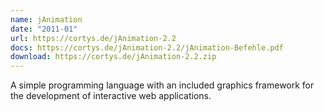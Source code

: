 ```yaml
---
name: jAnimation
date: "2011-01"
url: https://cortys.de/jAnimation-2.2
docs: https://cortys.de/jAnimation-2.2/jAnimation-Befehle.pdf
download: https://cortys.de/jAnimation-2.2.zip
---
```

A simple programming language with an included graphics framework for the development of interactive web applications.
